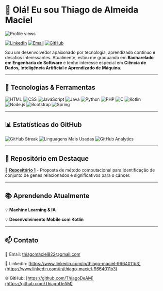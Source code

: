 # 👋 Olá! Eu sou Thiago de Almeida Maciel
<p align="left"> <img src="https://komarev.com/ghpvc/?username=ThiagoDeAM&color=blue" alt="Profile views" /> </p>

[![LinkedIn](https://img.shields.io/badge/LinkedIn-000?style=for-the-badge&logo=linkedin&logoColor=0A66C2)](https://www.linkedin.com/in/thiago-maciel-9664011b3)
[![Email](https://img.shields.io/badge/Email-000?style=for-the-badge&logo=gmail&logoColor=EA4335)](mailto:thiagomaciel822@gmail.com)
[![GitHub](https://img.shields.io/badge/GitHub-000?style=for-the-badge&logo=github&logoColor=white)](https://github.com/ThiagoDeAM)

Sou um desenvolvedor apaixonado por tecnologia, aprendizado contínuo e desafios interessantes. Atualmente, estou me graduando em  **Bacharelado em Engenharia de Software** e tenho interesse especial em **Ciência de Dados, Inteligência Artificial e Aprendizado de Máquina**.

---

## 🚀 Tecnologias & Ferramentas

![HTML](https://img.shields.io/badge/HTML5-000?style=for-the-badge&logo=html5&logoColor=E34F26)
![CSS](https://img.shields.io/badge/CSS3-000?style=for-the-badge&logo=css3&logoColor=1572B6)
![JavaScript](https://img.shields.io/badge/JavaScript-000?style=for-the-badge&logo=javascript&logoColor=F7DF1E)
![Java](https://img.shields.io/badge/Java-000?style=for-the-badge&logo=java&logoColor=007396)
![Python](https://img.shields.io/badge/Python-000?style=for-the-badge&logo=python&logoColor=3776AB)
![PHP](https://img.shields.io/badge/PHP-000?style=for-the-badge&logo=php&logoColor=777BB4)
![C](https://img.shields.io/badge/C-000?style=for-the-badge&logo=c&logoColor=A8B9CC)
![Kotlin](https://img.shields.io/badge/Kotlin-000?style=for-the-badge&logo=kotlin&logoColor=7F52FF)
![Node.js](https://img.shields.io/badge/Node.js-000?style=for-the-badge&logo=node.js&logoColor=339933)
![Bootstrap](https://img.shields.io/badge/Bootstrap-000?style=for-the-badge&logo=bootstrap&logoColor=7952B3)
![Spring](https://img.shields.io/badge/Spring-000?style=for-the-badge&logo=spring&logoColor=6DB33F)

---

## 📊 Estatísticas do GitHub

![GitHub Streak](https://streak-stats.demolab.com?user=ThiagoDeAM&theme=dark&hide_border=true)
![Linguagens Mais Usadas](https://github-readme-stats.vercel.app/api/top-langs/?username=ThiagoDeAM&layout=compact&theme=dark&hide_border=true)
![GitHub Analytics](https://github-readme-stats.vercel.app/api?username=ThiagoDeAM&show_icons=true&theme=dark&hide_border=true)

---

## 📂 Repositório em Destaque

🔹 [**Repositório 1**](https://github.com/ThiagoDeAM/GeCoDiM) - Proposta de método computacional para identificação de conjunto de genes relacionados e significativos para o câncer.

---

## 📚 Aprendendo Atualmente

💡 **Machine Learning & IA**

💡 **Desenvolvimento Mobile com Kotlin**

---

## 📫 Contato

📧 Email: [thiagomaciel822@gmail.com](mailto:thiagomaciel8222@gmail.com)

💼 LinkedIn: [https://www.linkedin.com/in/thiago-maciel-9664011b3](https://www.linkedin.com/in/thiago-maciel-9664011b3)

🌐 GitHub: [https://github.com/ThiagoDeAM](https://github.com/ThiagoDeAM)


<!--
**ThiagoDeAM/ThiagoDeAM** is a ✨ _special_ ✨ repository because its `README.md` (this file) appears on your GitHub profile.

Here are some ideas to get you started:

- 🔭 I’m currently working on ...
- 🌱 I’m currently learning ...
- 👯 I’m looking to collaborate on ...
- 🤔 I’m looking for help with ...
- 💬 Ask me about ...
- 📫 How to reach me: ...
- 😄 Pronouns: ...
- ⚡ Fun fact: ...
-->
